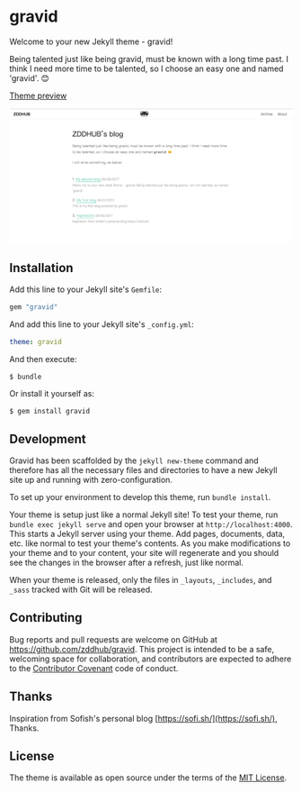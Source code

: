 # gravid

Welcome to your new Jekyll theme - gravid!

Being talented just like being gravid, must be known with a long time past. I think I need more time to be talented, so I choose an easy one and named 'gravid'. 😊

[Theme preview](https://zddhub.github.io)

![Screenshot](/assets/gravid_blog_preview.png)

## Installation

Add this line to your Jekyll site's `Gemfile`:

```ruby
gem "gravid"
```

And add this line to your Jekyll site's `_config.yml`:

```yaml
theme: gravid
```

And then execute:

    $ bundle

Or install it yourself as:

    $ gem install gravid

## Development

Gravid has been scaffolded by the `jekyll new-theme` command and therefore has all the necessary files and directories to have a new Jekyll site up and running with zero-configuration.

To set up your environment to develop this theme, run `bundle install`.

Your theme is setup just like a normal Jekyll site! To test your theme, run `bundle exec jekyll serve` and open your browser at `http://localhost:4000`. This starts a Jekyll server using your theme. Add pages, documents, data, etc. like normal to test your theme's contents. As you make modifications to your theme and to your content, your site will regenerate and you should see the changes in the browser after a refresh, just like normal.

When your theme is released, only the files in `_layouts`, `_includes`, and `_sass` tracked with Git will be released.

## Contributing

Bug reports and pull requests are welcome on GitHub at https://github.com/zddhub/gravid. This project is intended to be a safe, welcoming space for collaboration, and contributors are expected to adhere to the [Contributor Covenant](http://contributor-covenant.org) code of conduct.

## Thanks

Inspiration from Sofish's personal blog [https://sofi.sh/](https://sofi.sh/), Thanks.

## License

The theme is available as open source under the terms of the [MIT License](https://opensource.org/licenses/MIT).

